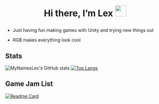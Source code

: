 # <p align="center"> Hi there, I’m Lex <img src="https://media.giphy.com/media/hvRJCLFzcasrR4ia7z/giphy.gif" width="35px"> </p>



- Just having fun making games with Unity and trying new things out

- RGB makes everything look cool

## Stats

![MyNamesLex's GitHub stats](https://github-readme-stats.vercel.app/api?username=MyNamesLex&theme=midnight-purple&show_icons=true&hide=prs)
[![Top Langs](https://github-readme-stats.vercel.app/api/top-langs/?username=MyNamesLex&layout=compact&theme=vision-friendly-dark&hide=shaderlab,asp.net,cython,&langs_count=6)](https://github.com/anuraghazra/github-readme-stats)

## Game Jam List

[![Readme Card](https://github-readme-stats.vercel.app/api/pin/?username=mynameslex&repo=all-jam-games&show_owner=true&theme=midnight-purple)](https://github.com/mynameslex/All-Jam-Games)

